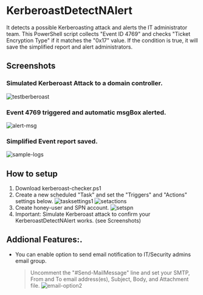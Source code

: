 # KerberoastDetectNAlert
It detects a possible Kerberoasting attack and alerts the IT administrator team. This PowerShell script collects "Event ID 4769" and checks "Ticket Encryption Type" if it matches the "0x17" value. If the condition is true, it will save the simplified report and alert administrators.


## Screenshots
### Simulated Kerberoast Attack to a domain controller.
![testberberoast](https://user-images.githubusercontent.com/32608046/214414763-93b674d3-f67b-4be6-83d2-aa525d64f4be.png)

### Event 4769 triggered and automatic msgBox alerted.
![alert-msg](https://user-images.githubusercontent.com/32608046/214415183-4e086f11-79b5-40cb-8cd4-39413b7ad5d8.png)

### Simplified Event report saved.
![sample-logs](https://user-images.githubusercontent.com/32608046/214415537-ae2a34a7-42d9-40af-8908-9a807c04be33.png)


## How to setup
1. Download kerberoast-checker.ps1 
2. Create a new scheduled "Task" and set the "Triggers" and "Actions" settings below.
    ![tasksettings1](https://user-images.githubusercontent.com/32608046/214419128-7ebc1ecc-f05d-4870-86ec-5ec0f4d97ade.png)
    ![setactions](https://user-images.githubusercontent.com/32608046/214432199-ae491b34-a09f-456f-9677-3548e0676f7c.png)
4. Create honey-user and SPN account.
    ![setspn](https://user-images.githubusercontent.com/32608046/214421728-033adb29-1a40-45cf-9118-1648d28b37e6.png)
4. Important: Simulate Kerberoast attack to confirm your KerberoastDetectNAlert works. (see Screenshots)

## Addional Features:.
- You can enable option to send email notification to IT/Security admins email group.
  > Uncomment the "#Send-MailMessage" line and set your SMTP, From and To email address(es), Subject, Body, and Attachment file.
  ![email-option2](https://user-images.githubusercontent.com/32608046/214428377-f4cbf4d2-7471-40bb-947d-1cf0e9e46258.png)
